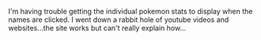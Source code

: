I'm having trouble getting the individual pokemon stats to display when the names are clicked. I went down a rabbit hole of youtube videos and websites...the site works but can't really explain how...